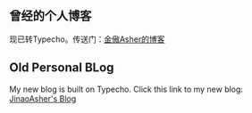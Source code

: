 ## 曾经的个人博客

现已转Typecho。传送门：[金傲Asher的博客](https://jinaoasher.site)

## Old Personal BLog

My new blog is built on Typecho. Click this link to my new blog: [JinaoAsher's Blog](https://jinaoasher.site)
